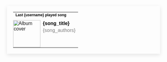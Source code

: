 <a href="{song_page_url}" style="display: block; text-decoration: none; color: inherit;">
  <table style="border: none; padding: 20px; box-shadow: 0px 4px 12px rgba(0, 0, 0, 0.1); max-width: 100%; font-family: Arial, sans-serif;">
    <tr>
      <td colspan="2" style="padding-bottom: 10px;">
        <h4 style="margin: 0; font-size: 12px; color: black;">Last {username} played song</h4>
      </td>
    </tr>
    <tr>
      <td style="padding: 0;">
        <img src="{song_image_url}" alt="Album cover" style="width: 90px; height: 90px;">
      </td>
      <td style="vertical-align: top;">
        <p style="margin: 0; color: black;"><strong>{song_title}</strong></p>
        <p style="margin: 5px 0 0 0; color: grey;">{song_authors}</p>
      </td>
    </tr>
  </table>
</a>





